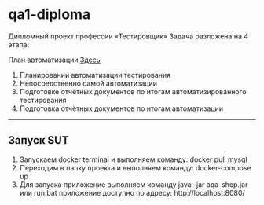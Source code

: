 # qa1-diploma
Дипломный проект профессии «Тестировщик»
Задача разложена на 4 этапа:

План автоматизации [Здесь](Plan.md)

1. Планировании автоматизации тестирования 
1. Непосредственно самой автоматизации
1. Подготовке отчётных документов по итогам автоматизированного тестирования
1. Подготовка отчётных документов по итогам автоматизации
---------------------

## Запуск SUT
1. Запускаем docker terminal и выполняем команду: docker pull mysql
1. Переходим в папку проекта и выполняем команду: docker-compose up
1. Для запуска приложение выполняем команду java -jar aqa-shop.jar или run.bat
приложение доступно по адресу: http://localhost:8080/



